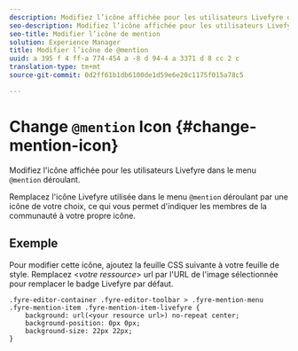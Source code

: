 ```yaml
---
description: Modifiez l’icône affichée pour les utilisateurs Livefyre dans le menu déroulant @mention.
seo-description: Modifiez l’icône affichée pour les utilisateurs Livefyre dans le menu déroulant mention.
seo-title: Modifier l’icône de mention
solution: Experience Manager
title: Modifier l’icône de @mention
uuid: a 395 f 4 ff-a 774-454 a -8 d 94-4 a 3371 d 8 cc 2 c
translation-type: tm+mt
source-git-commit: 0d2ff61b1db6100de1d59e6e20c1175f015a78c5

---
```



# Change `@mention` Icon {#change-mention-icon}

Modifiez l&#39;icône affichée pour les utilisateurs Livefyre dans le menu `@mention` déroulant.

Remplacez l&#39;icône Livefyre utilisée dans le menu `@mention` déroulant par une icône de votre choix, ce qui vous permet d&#39;indiquer les membres de la communauté à votre propre icône.

## Exemple

Pour modifier cette icône, ajoutez la feuille CSS suivante à votre feuille de style. Remplacez &lt;*votre ressource*&gt; url par l&#39;URL de l&#39;image sélectionnée pour remplacer le badge Livefyre par défaut.

```
.fyre-editor-container .fyre-editor-toolbar > .fyre-mention-menu .fyre-mention-item .fyre-mention-item-livefyre { 
    background: url(<your resource url>) no-repeat center; 
    background-position: 0px 0px; 
    background-size: 22px 22px; 
}
```
